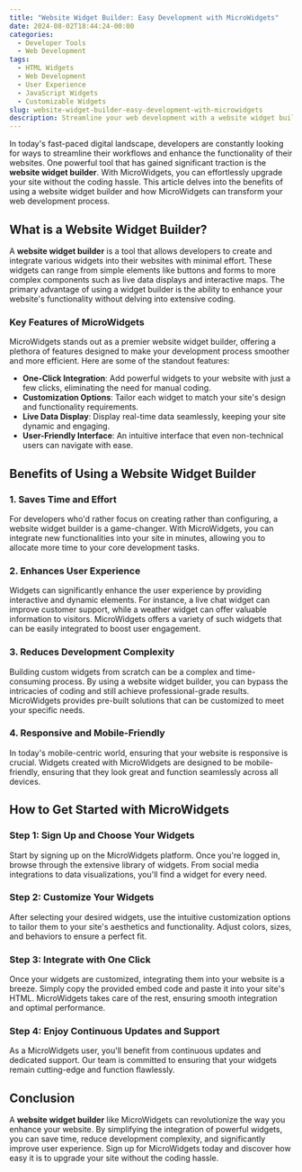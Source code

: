 ```yaml
---
title: "Website Widget Builder: Easy Development with MicroWidgets"
date: 2024-08-02T18:44:24-00:00
categories:
  - Developer Tools
  - Web Development
tags:
  - HTML Widgets
  - Web Development
  - User Experience
  - JavaScript Widgets
  - Customizable Widgets
slug: website-widget-builder-easy-development-with-microwidgets
description: Streamline your web development with a website widget builder. Upgrade your site effortlessly with MicroWidgets, saving time and reducing coding hassle.
---
```


In today's fast-paced digital landscape, developers are constantly looking for ways to streamline their workflows and enhance the functionality of their websites. One powerful tool that has gained significant traction is the **website widget builder**. With MicroWidgets, you can effortlessly upgrade your site without the coding hassle. This article delves into the benefits of using a website widget builder and how MicroWidgets can transform your web development process.

## What is a Website Widget Builder?

A **website widget builder** is a tool that allows developers to create and integrate various widgets into their websites with minimal effort. These widgets can range from simple elements like buttons and forms to more complex components such as live data displays and interactive maps. The primary advantage of using a widget builder is the ability to enhance your website's functionality without delving into extensive coding.

### Key Features of MicroWidgets

MicroWidgets stands out as a premier website widget builder, offering a plethora of features designed to make your development process smoother and more efficient. Here are some of the standout features:

- **One-Click Integration**: Add powerful widgets to your website with just a few clicks, eliminating the need for manual coding.
- **Customization Options**: Tailor each widget to match your site's design and functionality requirements.
- **Live Data Display**: Display real-time data seamlessly, keeping your site dynamic and engaging.
- **User-Friendly Interface**: An intuitive interface that even non-technical users can navigate with ease.

## Benefits of Using a Website Widget Builder

### 1. Saves Time and Effort

For developers who'd rather focus on creating rather than configuring, a website widget builder is a game-changer. With MicroWidgets, you can integrate new functionalities into your site in minutes, allowing you to allocate more time to your core development tasks.

### 2. Enhances User Experience

Widgets can significantly enhance the user experience by providing interactive and dynamic elements. For instance, a live chat widget can improve customer support, while a weather widget can offer valuable information to visitors. MicroWidgets offers a variety of such widgets that can be easily integrated to boost user engagement.

### 3. Reduces Development Complexity

Building custom widgets from scratch can be a complex and time-consuming process. By using a website widget builder, you can bypass the intricacies of coding and still achieve professional-grade results. MicroWidgets provides pre-built solutions that can be customized to meet your specific needs.

### 4. Responsive and Mobile-Friendly

In today's mobile-centric world, ensuring that your website is responsive is crucial. Widgets created with MicroWidgets are designed to be mobile-friendly, ensuring that they look great and function seamlessly across all devices.

## How to Get Started with MicroWidgets

### Step 1: Sign Up and Choose Your Widgets

Start by signing up on the MicroWidgets platform. Once you're logged in, browse through the extensive library of widgets. From social media integrations to data visualizations, you'll find a widget for every need.

### Step 2: Customize Your Widgets

After selecting your desired widgets, use the intuitive customization options to tailor them to your site's aesthetics and functionality. Adjust colors, sizes, and behaviors to ensure a perfect fit.

### Step 3: Integrate with One Click

Once your widgets are customized, integrating them into your website is a breeze. Simply copy the provided embed code and paste it into your site's HTML. MicroWidgets takes care of the rest, ensuring smooth integration and optimal performance.

### Step 4: Enjoy Continuous Updates and Support

As a MicroWidgets user, you'll benefit from continuous updates and dedicated support. Our team is committed to ensuring that your widgets remain cutting-edge and function flawlessly.

## Conclusion

A **website widget builder** like MicroWidgets can revolutionize the way you enhance your website. By simplifying the integration of powerful widgets, you can save time, reduce development complexity, and significantly improve user experience. Sign up for MicroWidgets today and discover how easy it is to upgrade your site without the coding hassle.
